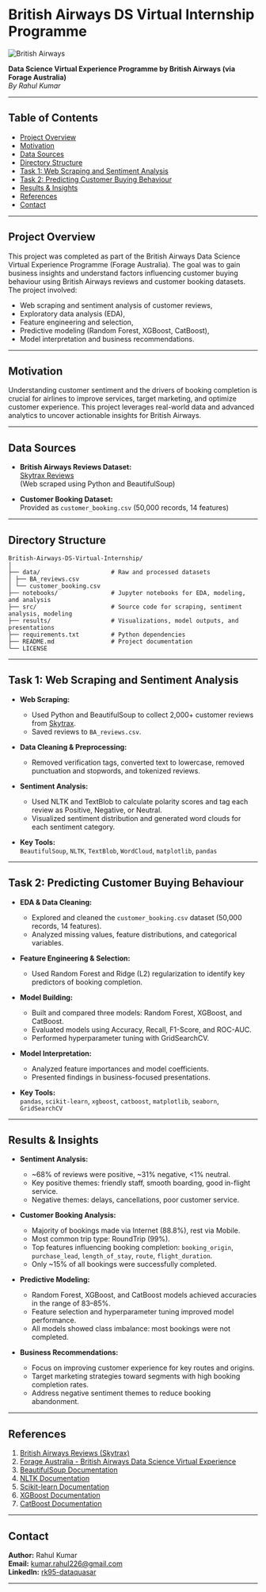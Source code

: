 # British Airways DS Virtual Internship Programme

![British Airways](https://user-images.githubusercontent.com/68168071/208015626-505dc939-4551-4ccc-a60e-18827d60bf66.png)

**Data Science Virtual Experience Programme by British Airways (via Forage Australia)**  
*By Rahul Kumar*

---

## Table of Contents

- [Project Overview](#project-overview)
- [Motivation](#motivation)
- [Data Sources](#data-sources)
- [Directory Structure](#directory-structure)
- [Task 1: Web Scraping and Sentiment Analysis](#task-1-web-scraping-and-sentiment-analysis)
- [Task 2: Predicting Customer Buying Behaviour](#task-2-predicting-customer-buying-behaviour)
- [Results & Insights](#results--insights)
- [References](#references)
- [Contact](#contact)

---

## Project Overview

This project was completed as part of the British Airways Data Science Virtual Experience Programme (Forage Australia). The goal was to gain business insights and understand factors influencing customer buying behaviour using British Airways reviews and customer booking datasets. The project involved:

- Web scraping and sentiment analysis of customer reviews,
- Exploratory data analysis (EDA),
- Feature engineering and selection,
- Predictive modeling (Random Forest, XGBoost, CatBoost),
- Model interpretation and business recommendations.

---

## Motivation

Understanding customer sentiment and the drivers of booking completion is crucial for airlines to improve services, target marketing, and optimize customer experience. This project leverages real-world data and advanced analytics to uncover actionable insights for British Airways.

---

## Data Sources

- **British Airways Reviews Dataset:**  
  [Skytrax Reviews](https://www.airlinequality.com/airline-reviews/british-airways)  
  (Web scraped using Python and BeautifulSoup)

- **Customer Booking Dataset:**  
  Provided as `customer_booking.csv` (50,000 records, 14 features)

---

## Directory Structure
```
British-Airways-DS-Virtual-Internship/
│
├── data/                    # Raw and processed datasets
│ ├── BA_reviews.csv
│ └── customer_booking.csv
├── notebooks/               # Jupyter notebooks for EDA, modeling, and analysis
├── src/                     # Source code for scraping, sentiment analysis, modeling
├── results/                 # Visualizations, model outputs, and presentations
├── requirements.txt         # Python dependencies
├── README.md                # Project documentation
└── LICENSE
```
---

## Task 1: Web Scraping and Sentiment Analysis

- **Web Scraping:**  
  - Used Python and BeautifulSoup to collect 2,000+ customer reviews from [Skytrax](https://www.airlinequality.com/airline-reviews/british-airways).
  - Saved reviews to `BA_reviews.csv`.

- **Data Cleaning & Preprocessing:**  
  - Removed verification tags, converted text to lowercase, removed punctuation and stopwords, and tokenized reviews.

- **Sentiment Analysis:**  
  - Used NLTK and TextBlob to calculate polarity scores and tag each review as Positive, Negative, or Neutral.
  - Visualized sentiment distribution and generated word clouds for each sentiment category.

- **Key Tools:**  
  `BeautifulSoup`, `NLTK`, `TextBlob`, `WordCloud`, `matplotlib`, `pandas`

---

## Task 2: Predicting Customer Buying Behaviour

- **EDA & Data Cleaning:**  
  - Explored and cleaned the `customer_booking.csv` dataset (50,000 records, 14 features).
  - Analyzed missing values, feature distributions, and categorical variables.

- **Feature Engineering & Selection:**  
  - Used Random Forest and Ridge (L2) regularization to identify key predictors of booking completion.

- **Model Building:**  
  - Built and compared three models: Random Forest, XGBoost, and CatBoost.
  - Evaluated models using Accuracy, Recall, F1-Score, and ROC-AUC.
  - Performed hyperparameter tuning with GridSearchCV.

- **Model Interpretation:**  
  - Analyzed feature importances and model coefficients.
  - Presented findings in business-focused presentations.

- **Key Tools:**  
  `pandas`, `scikit-learn`, `xgboost`, `catboost`, `matplotlib`, `seaborn`, `GridSearchCV`

---

## Results & Insights

- **Sentiment Analysis:**  
  - ~68% of reviews were positive, ~31% negative, <1% neutral.
  - Key positive themes: friendly staff, smooth boarding, good in-flight service.
  - Negative themes: delays, cancellations, poor customer service.

- **Customer Booking Analysis:**  
  - Majority of bookings made via Internet (88.8%), rest via Mobile.
  - Most common trip type: RoundTrip (99%).
  - Top features influencing booking completion: `booking_origin`, `purchase_lead`, `length_of_stay`, `route`, `flight_duration`.
  - Only ~15% of all bookings were successfully completed.

- **Predictive Modeling:**  
  - Random Forest, XGBoost, and CatBoost models achieved accuracies in the range of 83–85%.
  - Feature selection and hyperparameter tuning improved model performance.
  - All models showed class imbalance: most bookings were not completed.

- **Business Recommendations:**  
  - Focus on improving customer experience for key routes and origins.
  - Target marketing strategies toward segments with high booking completion rates.
  - Address negative sentiment themes to reduce booking abandonment.

---

## References

1. [British Airways Reviews (Skytrax)](https://www.airlinequality.com/airline-reviews/british-airways)
2. [Forage Australia - British Airways Data Science Virtual Experience](https://www.theforage.com/virtual-internships/prototype/5b6WqTgqP4L8q7e6w)
3. [BeautifulSoup Documentation](https://www.crummy.com/software/BeautifulSoup/bs4/doc/)
4. [NLTK Documentation](https://www.nltk.org/)
5. [Scikit-learn Documentation](https://scikit-learn.org/)
6. [XGBoost Documentation](https://xgboost.readthedocs.io/)
7. [CatBoost Documentation](https://catboost.ai/)

---

## Contact

**Author:** Rahul Kumar  
**Email:** kumar.rahul226@gmail.com  
**LinkedIn:** [rk95-dataquasar](https://www.linkedin.com/in/rk95-dataquasar/)

---
